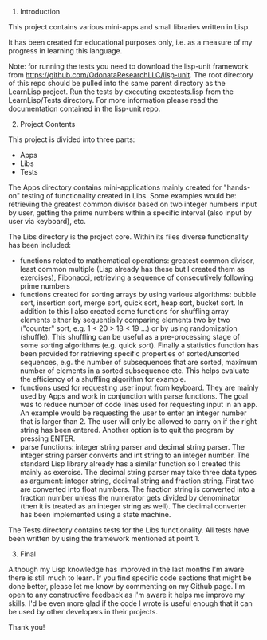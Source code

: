 1. Introduction

This project contains various mini-apps and small libraries written in Lisp. 

It has been created for educational purposes only, i.e. as a measure of my progress in learning this language.

Note: for running the tests you need to download the lisp-unit framework from https://github.com/OdonataResearchLLC/lisp-unit. The root directory of this repo should be pulled into the same parent directory as the LearnLisp project. Run the tests by executing exectests.lisp from the LearnLisp/Tests directory. For more information please read the documentation contained in the lisp-unit repo.

2. Project Contents

This project is divided into three parts:
- Apps
- Libs
- Tests

The Apps directory contains mini-applications mainly created for "hands-on" testing of functionality created in Libs. Some examples would be: retrieving the greatest common divisor based on two integer numbers input by user, getting the prime numbers within a specific interval (also input by user via keyboard), etc.

The Libs directory is the project core. Within its files diverse functionality has been included:
- functions related to mathematical operations: greatest common divisor, least common multiple (Lisp already has these but I created them as exercises), Fibonacci, retrieving a sequence of consecutively following prime numbers
- functions created for sorting arrays by using various algorithms: bubble sort, insertion sort, merge sort, quick sort, heap sort, bucket sort. In addition to this I also created some functions for shuffling array elements either by sequentially comparing elements two by two ("counter" sort, e.g. 1 < 20 > 18 < 19 ...) or by using randomization (shuffle). This shuffling can be useful as a pre-processing stage of some sorting algorithms (e.g. quick sort). Finally a statistics function has been provided for retrieving specific properties of sorted/unsorted sequences, e.g. the number of subsequences that are sorted, maximum number of elements in a sorted subsequence etc. This helps evaluate the efficiency of a shuffling algorithm for example.
- functions used for requesting user input from keyboard. They are mainly used by Apps and work in conjunction with parse functions. The goal was to reduce number of code lines used for requesting input in an app. An example would be requesting the user to enter an integer number that is larger than 2. The user will only be allowed to carry on if the right string has been entered. Another option is to quit the program by pressing ENTER.
- parse functions: integer string parser and decimal string parser. The integer string parser converts and int string to an integer number. The standard Lisp library already has a similar function so I created this mainly as exercise. The decimal string parser may take three data types as argument: integer string, decimal string and fraction string. First two are converted into float numbers. The fraction string is converted into a fraction number unless the numerator gets divided by denominator (then it is treated as an integer string as well). The decimal converter has been implemented using a state machine.

The Tests directory contains tests for the Libs functionality. All tests have been written by using the framework mentioned at point 1.

3. Final

Although my Lisp knowledge has improved in the last months I'm aware there is still much to learn. If you find specific code sections that might be done better, please let me know by commenting on my Github page. I'm open to any constructive feedback as I'm aware it helps me improve my skills. I'd be even more glad if the code I wrote is useful enough that it can be used by other developers in their projects.

Thank you!
